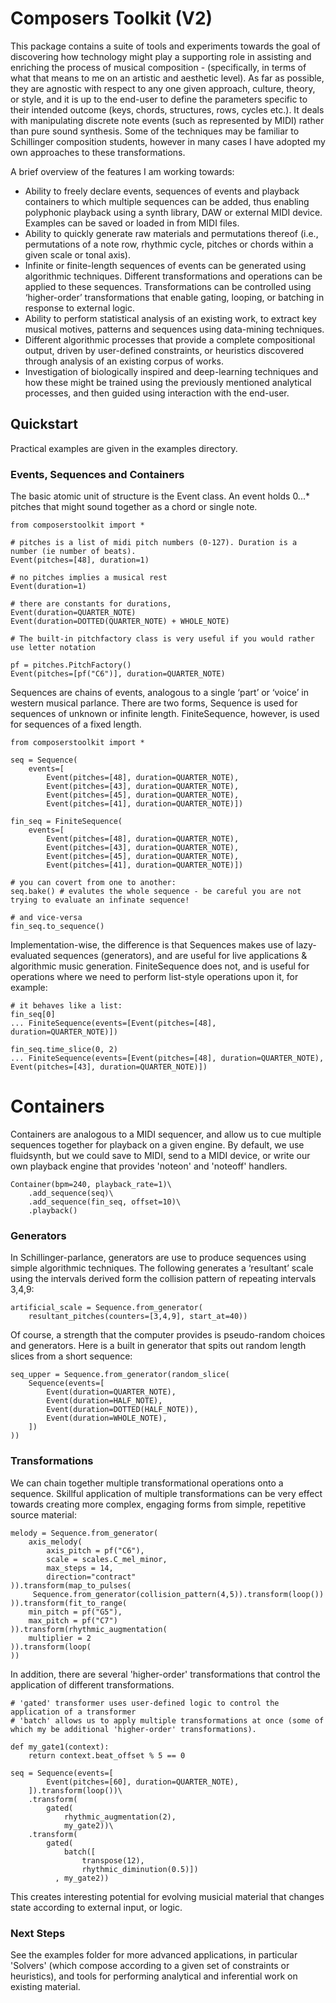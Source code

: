 # Composers Toolkit (V2)

This package contains a suite of tools and experiments towards the goal of discovering how technology might play a supporting role in assisting and enriching the process of musical composition - (specifically, in terms of what that means to me on an artistic and aesthetic level). As far as possible, they are agnostic with respect to any one given approach, culture, theory, or style, and it is up to the end-user to define the parameters specific to their intended outcome (keys, chords, structures, rows, cycles etc.). It deals with manipulating discrete note events (such as represented by MIDI) rather than pure sound synthesis. Some of the techniques may be familiar to Schillinger composition students, however in many cases I have adopted my own approaches to these transformations.

A brief overview of the features I am working towards:
- Ability to freely declare events, sequences of events and playback containers to which multiple sequences can be added, thus enabling polyphonic playback using a synth library, DAW or external MIDI device. Examples can be saved or loaded in from MIDI files.
- Ability to quickly generate raw materials and permutations thereof (i.e., permutations of a note row, rhythmic cycle, pitches or chords within a given scale or tonal axis).
- Infinite or finite-length sequences of events can be generated using algorithmic techniques. Different transformations and operations can be applied to these sequences. Transformations can be controlled using ‘higher-order’ transformations that enable gating, looping, or batching in response to external logic.
- Ability to perform statistical analysis of an existing work, to extract key musical motives, patterns and sequences using data-mining techniques.
- Different algorithmic processes that provide a complete compositional output, driven by user-defined constraints, or heuristics discovered through analysis of an existing corpus of works.
- Investigation of biologically inspired and deep-learning techniques and how these might be trained using the previously mentioned analytical processes, and then guided using interaction with the end-user.


## Quickstart

Practical examples are given in the examples directory.

### Events, Sequences and Containers
The basic atomic unit of structure is the Event class. An event holds 0...* pitches that might sound together as a chord or single note.

~~~
from composerstoolkit import *

# pitches is a list of midi pitch numbers (0-127). Duration is a number (ie number of beats).
Event(pitches=[48], duration=1)

# no pitches implies a musical rest
Event(duration=1)

# there are constants for durations,
Event(duration=QUARTER_NOTE)
Event(duration=DOTTED(QUARTER_NOTE) + WHOLE_NOTE)

# The built-in pitchfactory class is very useful if you would rather use letter notation

pf = pitches.PitchFactory()
Event(pitches=[pf("C6")], duration=QUARTER_NOTE)
~~~

Sequences are chains of events, analogous to a single ‘part’ or ‘voice’ in western musical parlance. There are two forms, Sequence is used for sequences of unknown or infinite length. FiniteSequence, however, is used for sequences of a fixed length.

~~~
from composerstoolkit import *

seq = Sequence(
    events=[
        Event(pitches=[48], duration=QUARTER_NOTE),
        Event(pitches=[43], duration=QUARTER_NOTE),
        Event(pitches=[45], duration=QUARTER_NOTE),
        Event(pitches=[41], duration=QUARTER_NOTE)])

fin_seq = FiniteSequence(
    events=[
        Event(pitches=[48], duration=QUARTER_NOTE),
        Event(pitches=[43], duration=QUARTER_NOTE),
        Event(pitches=[45], duration=QUARTER_NOTE),
        Event(pitches=[41], duration=QUARTER_NOTE)])

# you can covert from one to another:
seq.bake() # evalutes the whole sequence - be careful you are not trying to evaluate an infinate sequence!

# and vice-versa
fin_seq.to_sequence()
~~~

Implementation-wise, the difference is that Sequences makes use of lazy-evaluated sequences (generators), and are useful for live applications & algorithmic music generation. FiniteSequence does not, and is useful for operations where we need to perform list-style operations upon it, for example:

~~~
# it behaves like a list:
fin_seq[0]
... FiniteSequence(events=[Event(pitches=[48], duration=QUARTER_NOTE)])

fin_seq.time_slice(0, 2)
... FiniteSequence(events=[Event(pitches=[48], duration=QUARTER_NOTE), Event(pitches=[43], duration=QUARTER_NOTE)])
~~~

# Containers
Containers are analogous to a MIDI sequencer, and allow us to cue multiple sequences together for playback on a given engine. By default, we use fluidsynth, but we could save to MIDI, send to a MIDI device, or write our own playback engine that provides 'noteon' and 'noteoff' handlers.

~~~
Container(bpm=240, playback_rate=1)\
    .add_sequence(seq)\
    .add_sequence(fin_seq, offset=10)\
    .playback()
~~~

### Generators
In Schillinger-parlance, generators are use to produce sequences using simple algorithmic techniques. The following generates a ‘resultant’ scale using the intervals derived form the collision pattern of repeating intervals 3,4,9:

~~~
artificial_scale = Sequence.from_generator(
    resultant_pitches(counters=[3,4,9], start_at=40))
~~~

Of course, a strength that the computer provides is pseudo-random choices and generators. Here is a built in generator that spits out random length slices from a short sequence:
~~~
seq_upper = Sequence.from_generator(random_slice(
    Sequence(events=[
        Event(duration=QUARTER_NOTE),
        Event(duration=HALF_NOTE),
        Event(duration=DOTTED(HALF_NOTE)),
        Event(duration=WHOLE_NOTE),
    ])
))
~~~

### Transformations

We can chain together multiple transformational operations onto a sequence. Skillful application of multiple transformations can be very effect towards creating more complex, engaging forms from simple, repetitive source material:

~~~
melody = Sequence.from_generator(
    axis_melody(
        axis_pitch = pf("C6"),
        scale = scales.C_mel_minor,
        max_steps = 14,
        direction="contract"
)).transform(map_to_pulses(
     Sequence.from_generator(collision_pattern(4,5)).transform(loop())
)).transform(fit_to_range(
    min_pitch = pf("G5"),
    max_pitch = pf("C7")
)).transform(rhythmic_augmentation(
    multiplier = 2
)).transform(loop(
))
~~~

In addition, there are several 'higher-order' transformations that control the application of different transformations.
~~~
# 'gated' transformer uses user-defined logic to control the application of a transformer
# 'batch' allows us to apply multiple transformations at once (some of which my be additional 'higher-order' transformations).

def my_gate1(context):
    return context.beat_offset % 5 == 0

seq = Sequence(events=[
        Event(pitches=[60], duration=QUARTER_NOTE),
    ]).transform(loop())\
    .transform(
        gated(
            rhythmic_augmentation(2),
            my_gate2))\
    .transform(
        gated(
            batch([
                transpose(12),
                rhythmic_diminution(0.5)])
          , my_gate2))
~~~

This creates interesting potential for evolving musicial material that changes state according to external input, or logic.

### Next Steps

See the examples folder for more advanced applications, in particular 'Solvers' (which compose according to a given set of constraints or heuristics), and tools for performing analytical and inferential work on existing material.
